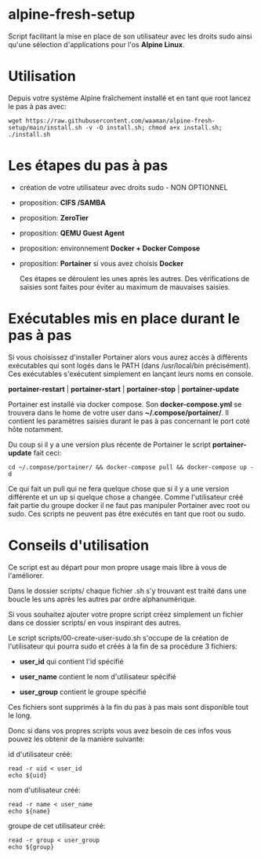 # alpine-fresh-setup

  

Script facilitant la mise en place de son utilisateur avec les droits sudo ainsi qu'une sélection d'applications pour l'os **Alpine Linux**.

  

# Utilisation

  

Depuis votre système Alpine fraîchement installé et en tant que root lancez le pas à pas avec:

    wget https://raw.githubusercontent.com/waaman/alpine-fresh-setup/main/install.sh -v -O install.sh; chmod a+x install.sh; ./install.sh

  
  

# Les étapes du pas à pas

- création de votre utilisateur avec droits sudo - NON OPTIONNEL

- proposition: **CIFS /SAMBA**

- proposition: **ZeroTier**

- proposition: **QEMU Guest Agent**

- proposition: environnement **Docker + Docker Compose**

- proposition: **Portainer** si vous avez choisis **Docker**

  Ces étapes se déroulent les unes après les autres. Des vérifications de saisies sont faites pour éviter au maximum de mauvaises saisies.
  

# Exécutables mis en place durant le pas à pas

Si vous choisissez d'installer Portainer alors vous aurez accès à différents exécutables qui sont logés dans le PATH (dans /usr/local/bin précisément). Ces exécutables s'exécutent simplement en lançant leurs noms en console.

**portainer-restart**  | **portainer-start** | **portainer-stop** | **portainer-update**

Portainer est installé via docker compose. 
Son **docker-compose.yml** se trouvera dans le home de votre user dans **~/.compose/portainer/**.
Il contient les paramètres saisies durant le pas à pas concernant le port coté hôte notamment.

Du coup si il y a une version plus récente de Portainer le script **portainer-update** fait ceci:

    cd ~/.compose/portainer/ && docker-compose pull && docker-compose up -d

Ce qui fait un pull qui ne fera quelque chose que si il y a une version différente et un up si quelque chose a changée. 
Comme l'utilisateur créé fait partie du groupe docker il ne faut pas manipuler Portainer avec root ou sudo.
Ces scripts ne peuvent pas être exécutés en tant que root ou sudo.



# Conseils d'utilisation

Ce script est au départ pour mon propre usage mais libre à vous de l'améliorer.

Dans le dossier scripts/ chaque fichier .sh s'y trouvant est traité dans une boucle les uns après les autres par ordre alphanumérique.

Si vous souhaitez ajouter votre propre script créez simplement un fichier dans ce dossier scripts/ en vous inspirant des autres.

  

Le script scripts/00-create-user-sudo.sh s'occupe de la création de l'utilisateur qui pourra sudo et créés à la fin de sa procédure 3 fichiers:

- **user_id** qui contient l'id spécifié

- **user_name** contient le nom d'utilisateur spécifié

- **user_group** contient le groupe spécifié

  

Ces fichiers sont supprimés à la fin du pas à pas mais sont disponible tout le long.

Donc si dans vos propres scripts vous avez besoin de ces infos vous pouvez les obtenir de la manière suivante:

  

id d'utilisateur créé:

    read -r uid < user_id    
    echo ${uid}

  

nom d'utilisateur créé:

    read -r name < user_name
    echo ${name}

  

groupe de cet utilisateur créé:

    read -r group < user_group
    echo ${group}
